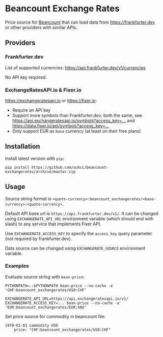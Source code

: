 # Beancount Exchange Rates

Price source for [Beancount](http://furius.ca/beancount/) that can load data from <https://frankfurter.dev> or other providers with similar APIs.

## Providers

### Frankfurter.dev

List of supported currencies: <https://api.frankfurter.dev/v1/currencies>

No API key required.

### ExchangeRatesAPI.io & Fixer.io

<https://exchangeratesapi.io> or <https://fixer.io>:

* Require an API key
* Support more symbols than Frankfurter.dev; both the same, see <https://api.exchangeratesapi.io/symbols?access_key=...> and <https://data.fixer.io/api/symbols?access_key=...>
* Only support EUR as `base` currency (at least on their free plans)

## Installation

Install latest version with `pip`:

```
pip install https://github.com/xuhcc/beancount-exchangerates/archive/master.zip
```

## Usage

Source string format is `<quote-currency>:beancount_exchangerates/<base-currency>:<quote-currency>`.

Default API base url is `https://api.frankfurter.dev/v1/`. It can be changed using `EXCHANGERATE_API_URL` environment variable (which should end with slash) to any service that implements Fixer API.

Use `EXCHANGERATE_ACCESS_KEY` to specify the `access_key` query parameter (not required by frankfurter.dev).

Data source can be changed using `EXCHANGERATE_SOURCE` environment variable.

### Examples

Evaluate source string with `bean-price`:

```
PYTHONPATH=.:$PYTHONPATH bean-price --no-cache -e 'CHF:beancount_exchangerates/USD:CHF'

EXCHANGERATE_API_URL=https://api.exchangeratesapi.io/v1/ EXCHANGERATE_ACCESS_KEY=... bean-price --no-cache -e 'EUR:beancount_exchangerates/EUR:XAU'
```

Set price source for commodity in beancount file:

```
1970-01-01 commodity USD
    price: "CHF:beancount_exchangerates/USD:CHF"
```

